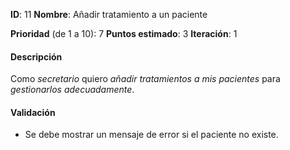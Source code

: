 **ID**: 11
**Nombre**: Añadir tratamiento a un paciente

**Prioridad** (de 1 a 10): 7
**Puntos estimado**: 3
**Iteración**: 1

#### Descripción

Como *secretario* quiero *añadir tratamientos a mis pacientes* para *gestionarlos adecuadamente*.

#### Validación


* Se debe mostrar un mensaje de error si el paciente no existe.
